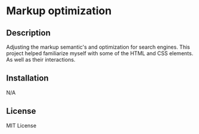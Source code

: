 # Markup optimization

## Description

Adjusting the markup semantic's and optimization for search engines.
This project helped familiarize myself with some of the HTML and CSS elements. As well as their interactions.

## Installation

N/A

## License

MIT License